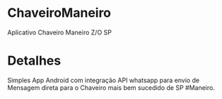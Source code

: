 # ChaveiroManeiro
Aplicativo Chaveiro Maneiro Z/O SP

# Detalhes

Simples App Android com integração API whatsapp para envio de Mensagem direta para
o Chaveiro mais bem sucedido de SP #Maneiro.
